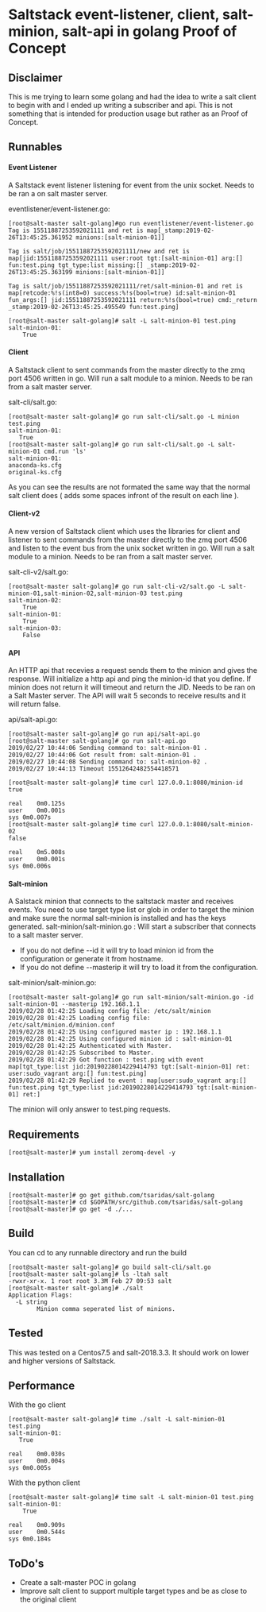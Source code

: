 # Saltstack event-listener, client, salt-minion, salt-api in golang Proof of Concept

## Disclaimer
This is me trying to learn some golang and had the idea to write a salt client to begin with and I ended up writing a subscriber and api. This is not something that is intended for production usage but rather as an Proof of Concept. 

## Runnables
#### Event Listener
A Saltstack event listener listening for event from the unix socket. Needs to be ran a on salt master server.

eventlistener/event-listener.go:
```
[root@salt-master salt-golang]#go run eventlistener/event-listener.go
Tag is 15511887253592021111 and ret is map[_stamp:2019-02-26T13:45:25.361952 minions:[salt-minion-01]]

Tag is salt/job/15511887253592021111/new and ret is map[jid:15511887253592021111 user:root tgt:[salt-minion-01] arg:[] fun:test.ping tgt_type:list missing:[] _stamp:2019-02-26T13:45:25.363199 minions:[salt-minion-01]]

Tag is salt/job/15511887253592021111/ret/salt-minion-01 and ret is map[retcode:%!s(int8=0) success:%!s(bool=true) id:salt-minion-01 fun_args:[] jid:15511887253592021111 return:%!s(bool=true) cmd:_return _stamp:2019-02-26T13:45:25.495549 fun:test.ping]
```
```
[root@salt-master salt-golang]# salt -L salt-minion-01 test.ping
salt-minion-01:
    True
```

#### Client
A Saltstack client to sent commands from the master directly to the zmq port 4506 written in go. Will run a salt module to a minion. Needs to be ran from a salt master server.

salt-cli/salt.go: 
```
[root@salt-master salt-golang]# go run salt-cli/salt.go -L minion test.ping
salt-minion-01:
   True
[root@salt-master salt-golang]# go run salt-cli/salt.go -L salt-minion-01 cmd.run 'ls'
salt-minion-01:
anaconda-ks.cfg
original-ks.cfg
```
As you can see the results are not formated the same way that the normal salt client does ( adds some spaces infront of the result on each line ).

#### Client-v2
A new version of Saltstack client which uses the libraries for client and listener to sent commands from the master directly to the zmq port 4506 and listen to the event bus from the unix socket written in go. Will run a salt module to a minion. Needs to be ran from a salt master server.

salt-cli-v2/salt.go: 
```
[root@salt-master salt-golang]# go run salt-cli-v2/salt.go -L salt-minion-01,salt-minion-02,salt-minion-03 test.ping
salt-minion-02:
    True
salt-minion-01:
    True
salt-minion-03:
    False
```

#### API
An HTTP api that recevies a request sends them to the minion and gives the response. Will initialize a http api and ping the minion-id that you define. If minion does not return it will timeout and return the JID. Needs to be ran on a Salt Master server. The API will wait 5 seconds to receive results and it will return false.

api/salt-api.go: 
```
[root@salt-master salt-golang]# go run api/salt-api.go
[root@salt-master salt-golang]# go run salt-api.go
2019/02/27 10:44:06 Sending command to: salt-minion-01 .
2019/02/27 10:44:06 Got result from: salt-minion-01 .
2019/02/27 10:44:08 Sending command to: salt-minion-02 .
2019/02/27 10:44:13 Timeout 15512642482554418571
```
```
[root@salt-master salt-golang]# time curl 127.0.0.1:8080/minion-id
true

real	0m0.125s
user	0m0.001s
sys	0m0.007s
[root@salt-master salt-golang]# time curl 127.0.0.1:8080/salt-minion-02
false

real	0m5.008s
user	0m0.001s
sys	0m0.006s
```

#### Salt-minion
A Salstack minion that connects to the saltstack master and receives events. You need to use target type list or glob in order to target the minion and make sure the normal salt-minion is installed and has the keys generated. 
salt-minion/salt-minion.go : Will start a subscriber that connects to a salt master server. 

- If you do not define --id it will try to load minion id from the configuration or generate it from hostname.
- If you do not define --masterip it will try to load it from the configuration.

salt-minion/salt-minion.go:
```
[root@salt-master salt-golang]# go run salt-minion/salt-minion.go -id salt-minion-01 --masterip 192.168.1.1
2019/02/28 01:42:25 Loading config file: /etc/salt/minion
2019/02/28 01:42:25 Loading config file: /etc/salt/minion.d/minion.conf
2019/02/28 01:42:25 Using configured master ip : 192.168.1.1
2019/02/28 01:42:25 Using configured minion id : salt-minion-01
2019/02/28 01:42:25 Authenticated with Master.
2019/02/28 01:42:25 Subscribed to Master.
2019/02/28 01:42:29 Got function : test.ping with event map[tgt_type:list jid:20190228014229414793 tgt:[salt-minion-01] ret: user:sudo_vagrant arg:[] fun:test.ping]
2019/02/28 01:42:29 Replied to event : map[user:sudo_vagrant arg:[] fun:test.ping tgt_type:list jid:20190228014229414793 tgt:[salt-minion-01] ret:]
```
The minion will only answer to test.ping requests.

## Requirements
```
[root@salt-master]# yum install zeromq-devel -y
```

## Installation
```
[root@salt-master]# go get github.com/tsaridas/salt-golang
[root@salt-master]# cd $GOPATH/src/github.com/tsaridas/salt-golang
[root@salt-master]# go get -d ./...
```

## Build
You can cd to any runnable directory and run the build
```
[root@salt-master salt-golang]# go build salt-cli/salt.go
[root@salt-master salt-golang]# ls -ltah salt
-rwxr-xr-x. 1 root root 3.3M Feb 27 09:53 salt
[root@salt-master salt-golang]# ./salt
Application Flags:
  -L string
    	Minion comma seperated list of minions.
```

## Tested
This was tested on a Centos7.5 and salt-2018.3.3. It should work on lower and higher versions of Saltstack.

## Performance
With the go client
```
[root@salt-master salt-golang]# time ./salt -L salt-minion-01 test.ping
salt-minion-01:
   True

real	0m0.030s
user	0m0.004s
sys	0m0.005s
```
With the python client
```
[root@salt-master salt-golang]# time salt -L salt-minion-01 test.ping
salt-minion-01:
    True

real	0m0.909s
user	0m0.544s
sys	0m0.184s
```
## ToDo's
- Create a salt-master POC in golang
- Improve salt client to support multiple target types and be as close to the original client

